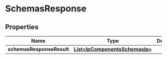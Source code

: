# SchemasResponse

## Properties
Name | Type | Description | Notes
------------ | ------------- | ------------- | -------------
**schemasResponseResult** | [**List&lt;IpComponentsSchemasIp&gt;**](IpComponentsSchemasIp.md) |  |  [optional]
